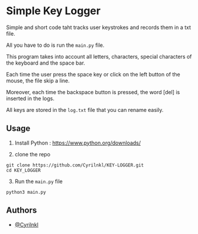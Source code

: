 
# Simple Key Logger

Simple and short code taht tracks user keystrokes and records them in a txt file. 

All you have to do is run the `main.py` file.

This program takes into account all letters, characters, special characters of the keyboard and the space bar. 

Each time the user press the space key or click on the left button of the mouse, the file skip a line. 

Moreover, each time the backspace button is pressed, the word [del] is inserted in the logs. 

All keys are stored in the `log.txt` file that you can rename easily.


## Usage

1. Install Python : 
https://www.python.org/downloads/

2. clone the repo
```
git clone https://github.com/Cyrilnkl/KEY-LOGGER.git
cd KEY_LOGGER
```

3. Run the `main.py` file
```
python3 main.py
```
## Authors

- [@Cyrilnkl](https://www.github.com/Cyrilnkl)


